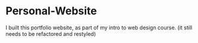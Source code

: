 # Personal-Website
I built this portfolio website, as part of my intro to web design course. (it still needs to be refactored and restyled)
